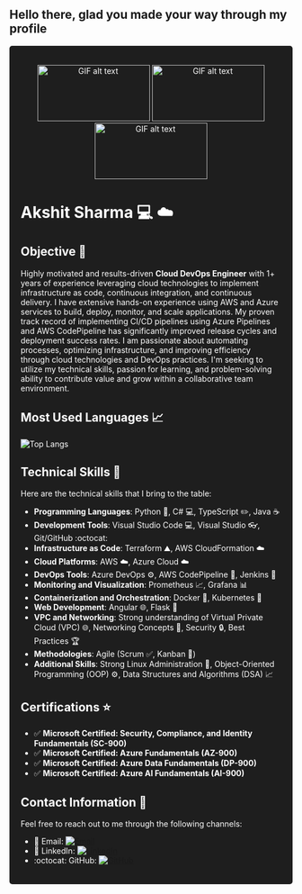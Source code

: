 ## Hello there, glad you made your way through my profile
<div style="background-color: #1E1E1E; color: #FFFFFF; padding: 20px; border-radius: 5px;">

<p align="center">
  <img src="https://media.giphy.com/media/rJsMvyk7AHHiW9qKLM/giphy.gif" alt="GIF alt text" width="200" height="100">
  <img src="https://media.giphy.com/media/13HgwGsXF0aiGY/giphy.gif" alt="GIF alt text" width="200" height="100">
  <img src="https://media.giphy.com/media/scZPhLqaVOM1qG4lT9/giphy.gif" alt="GIF alt text" width="200" height="100">
</p>
</p>

# Akshit Sharma :computer: :cloud:

## Objective :dart:
Highly motivated and results-driven **Cloud DevOps Engineer** with 1+ years of experience leveraging cloud technologies to implement infrastructure as code, continuous integration, and continuous delivery. I have extensive hands-on experience using AWS and Azure services to build, deploy, monitor, and scale applications. My proven track record of implementing CI/CD pipelines using Azure Pipelines and AWS CodePipeline has significantly improved release cycles and deployment success rates. I am passionate about automating processes, optimizing infrastructure, and improving efficiency through cloud technologies and DevOps practices. I'm seeking to utilize my technical skills, passion for learning, and problem-solving ability to contribute value and grow within a collaborative team environment.

## Most Used Languages :chart_with_upwards_trend:

![Top Langs](https://github-readme-stats.vercel.app/api/top-langs/?username=akshit7165&theme=dark&layout=compact&width=600&height=400)

## Technical Skills :rocket:

Here are the technical skills that I bring to the table:

- **Programming Languages**: Python :snake:, C# :computer:, TypeScript :pencil2:, Java ☕️
- **Development Tools**: Visual Studio Code :computer:, Visual Studio :eyeglasses:, Git/GitHub :octocat:
- **Infrastructure as Code**: Terraform :mountain:, AWS CloudFormation :cloud:
- **Cloud Platforms**: AWS :cloud:, Azure Cloud :cloud:
- **DevOps Tools**: Azure DevOps :gear:, AWS CodePipeline :construction:, Jenkins :rocket:
- **Monitoring and Visualization**: Prometheus :chart_with_upwards_trend:, Grafana :bar_chart:
- **Containerization and Orchestration**: Docker :whale:, Kubernetes :ship:
- **Web Development**: Angular :globe_with_meridians:, Flask :seedling:
- **VPC and Networking**: Strong understanding of Virtual Private Cloud (VPC) :globe_with_meridians:, Networking Concepts :electric_plug:, Security :lock:, Best Practices :trophy:
- **Methodologies**: Agile (Scrum :white_check_mark:, Kanban :pushpin:)
- **Additional Skills**: Strong Linux Administration :penguin:, Object-Oriented Programming (OOP) :gear:, Data Structures and Algorithms (DSA) :chart_with_upwards_trend:

## Certifications :star:

- :white_check_mark: **Microsoft Certified: Security, Compliance, and Identity Fundamentals (SC-900)**
- :white_check_mark: **Microsoft Certified: Azure Fundamentals (AZ-900)**
- :white_check_mark: **Microsoft Certified: Azure Data Fundamentals (DP-900)**
- :white_check_mark: **Microsoft Certified: Azure AI Fundamentals (AI-900)**

## Contact Information :email:

Feel free to reach out to me through the following channels:

- :email: Email: [![Email](https://img.shields.io/badge/Email-%E2%9C%89%EF%B8%8F-brightgreen)](mailto:akshit7165@email.com)
- :link: LinkedIn: [![LinkedIn](https://img.shields.io/badge/LinkedIn-%F0%9F%93%8A-blue)](https://www.linkedin.com/in/akshit7165)
- :octocat: GitHub: [![GitHub](https://img.shields.io/badge/GitHub-%E2%9A%99%EF%B8%8F-ff69b4)](https://github.com/akshit7165)

</div>
